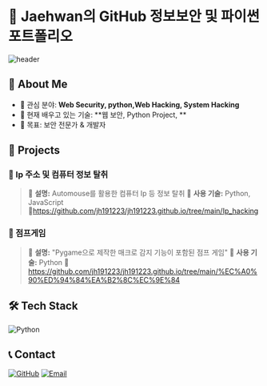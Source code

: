 # 🚀 Jaehwan의 GitHub 정보보안 및 파이썬 포트폴리오

![header](https://capsule-render.vercel.app/api?type=wave&color=auto&height=200&section=header&text=Welcome!&fontSize=50)

## 👋 About Me
- 🌱 관심 분야: **Web Security, python,Web Hacking, System Hacking**
- 🔭 현재 배우고 있는 기술: **웹 보안, Python Project, **
- 🎯 목표: 보안 전문가 & 개발자

## 🚀 Projects 
### 🔹 Ip 주소 및 컴퓨터 정보 탈취
> 🔹 **설명:** Automouse를 활용한 컴퓨터 Ip 등 정보 탈취
> 🔹 **사용 기술:** Python, JavaScript  
> 🔹https://github.com/jh191223/jh191223.github.io/tree/main/Ip_hacking

### 🔹 점프게임
> 🔹 **설명:** "Pygame으로 제작한 매크로 감지 기능이 포함된 점프 게임"
> 🔹 **사용 기술:** Python
> 🔹 https://github.com/jh191223/jh191223.github.io/tree/main/%EC%A0%90%ED%94%84%EA%B2%8C%EC%9E%84

## 🛠️ Tech Stack
![Python](https://img.shields.io/badge/Python-3776AB?style=flat-square&logo=python&logoColor=white)

## 📞 Contact
[![GitHub](https://img.shields.io/badge/GitHub-181717?style=flat-square&logo=github&logoColor=white)](https://github.com/jh191223)
[![Email](https://img.shields.io/badge/Email-DA2C43?style=flat-square&logo=gmail&logoColor=white)](mailto:dolchi37@naver.com)

